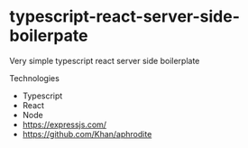 # typescript-react-server-side-boilerpate

Very simple typescript react server side boilerplate

Technologies
- Typescript
- React
- Node
- https://expressjs.com/
- https://github.com/Khan/aphrodite
